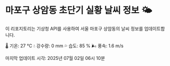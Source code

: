 
# 마포구 상암동 초단기 실황 날씨 정보 🌤️

이 리포지토리는 기상청 API를 사용하여 서울 마포구 상암동의 날씨 정보를 업데이트합니다. 

🌡️ 기온: 27 ℃
💧 강수량: 0 mm
💦 습도: 85 %
🌬️ 풍속: 1.6 m/s

마지막 업데이트 시각: 2025년 07월 02일 06시 10분    
